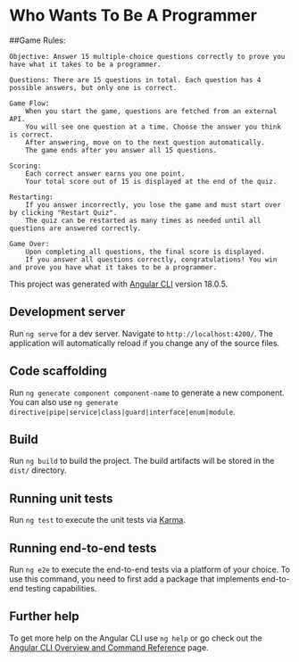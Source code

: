 # Who Wants To Be A Programmer

##Game Rules:

    Objective: Answer 15 multiple-choice questions correctly to prove you have what it takes to be a programmer.

    Questions: There are 15 questions in total. Each question has 4 possible answers, but only one is correct.

    Game Flow:
        When you start the game, questions are fetched from an external API.
        You will see one question at a time. Choose the answer you think is correct.
        After answering, move on to the next question automatically.
        The game ends after you answer all 15 questions.

    Scoring:
        Each correct answer earns you one point.
        Your total score out of 15 is displayed at the end of the quiz.

    Restarting:
        If you answer incorrectly, you lose the game and must start over by clicking "Restart Quiz".
        The quiz can be restarted as many times as needed until all questions are answered correctly.

    Game Over:
        Upon completing all questions, the final score is displayed.
        If you answer all questions correctly, congratulations! You win and prove you have what it takes to be a programmer.

This project was generated with [Angular CLI](https://github.com/angular/angular-cli) version 18.0.5.

## Development server

Run `ng serve` for a dev server. Navigate to `http://localhost:4200/`. The application will automatically reload if you change any of the source files.

## Code scaffolding

Run `ng generate component component-name` to generate a new component. You can also use `ng generate directive|pipe|service|class|guard|interface|enum|module`.

## Build

Run `ng build` to build the project. The build artifacts will be stored in the `dist/` directory.

## Running unit tests

Run `ng test` to execute the unit tests via [Karma](https://karma-runner.github.io).

## Running end-to-end tests

Run `ng e2e` to execute the end-to-end tests via a platform of your choice. To use this command, you need to first add a package that implements end-to-end testing capabilities.

## Further help

To get more help on the Angular CLI use `ng help` or go check out the [Angular CLI Overview and Command Reference](https://angular.dev/tools/cli) page.
